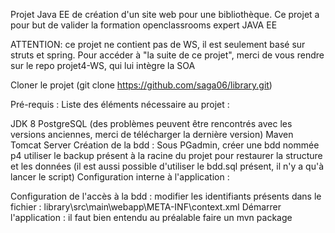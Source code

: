 Projet Java EE de création d'un site web pour une bibliothèque. Ce projet a pour but de valider la formation openclassrooms expert JAVA EE

ATTENTION: ce projet ne contient pas de WS, il est seulement basé sur struts et spring. Pour accéder à "la suite de ce projet", merci de vous rendre sur le repo projet4-WS, qui lui intègre la SOA

Cloner le projet (git clone https://github.com/saga06/library.git)

Pré-requis : Liste des éléments nécessaire au projet :

JDK 8
PostgreSQL (des problèmes peuvent être rencontrés avec les versions anciennes, merci de télécharger la dernière version)
Maven
Tomcat Server
Création de la bdd :
Sous PGadmin, créer une bdd nommée p4
utiliser le backup présent à la racine du projet pour restaurer la structure et les données (il est aussi possible d'utiliser le bdd.sql présent, il n'y a qu'à lancer le script)
Configuration interne à l'application :

Configuration de l'accès à la bdd : modifier les identifiants présents dans le fichier : library\src\main\webapp\META-INF\context.xml
Démarrer l'application : il faut bien entendu au préalable faire un mvn package 
